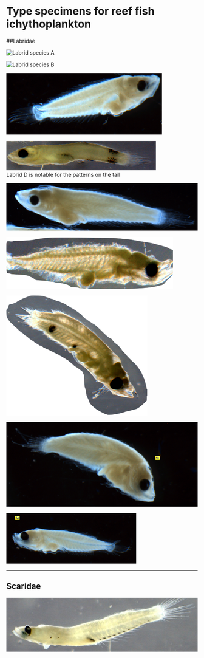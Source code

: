 # Type specimens for reef fish ichythoplankton

##Labridae

![Labrid species A](labrid_a.png "Labrid A")


![Labrid species B](./figs/type_specimens/labrid_b.png "Labrid B")


![Labrid species C](../figs/type_specimens/labrid_c.png "Labrid C")


![Labrid species D](../figs/type_specimens/labrid_d.png "Labrid D")  
Labrid D is notable for the patterns on the tail

![Labrid species E](../figs/type_specimens/labrid_e.png "Labrid E")  


![Labrid species F](../figs/type_specimens/labrid_f.png "Labrid F")  

![Labrid species G](../figs/type_specimens/labrid_g.png "Labrid G")

![Labrid species H](../figs/type_specimens/labrid_h.png "Labrid H")

![Labrid species I](../figs/type_specimens/labrid_i.png "Labrid I")

***

## Scaridae

![Scarid species A](../figs/type_specimens/scarid_a.jpg "Scarid A")
